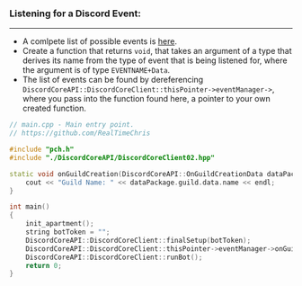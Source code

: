 ### **Listening for a Discord Event:**
---
- A comlpete list of possible events is [here](https://discord.com/developers/docs/topics/gateway#commands-and-events-gateway-events).
- Create a function that returns `void`, that takes an argument of a type that derives its name from the type of event that is being listened for, where the argument is of type `EVENTNAME+Data`.
- The list of events can be found by dereferencing `DiscordCoreAPI::DiscordCoreClient::thisPointer->eventManager->`, where you pass into the function found here, a pointer to your own created function.

```cpp
// main.cpp - Main entry point.
// https://github.com/RealTimeChris

#include "pch.h"
#include "./DiscordCoreAPI/DiscordCoreClient02.hpp"

static void onGuildCreation(DiscordCoreAPI::OnGuildCreationData dataPackage) {
    cout << "Guild Name: " << dataPackage.guild.data.name << endl;
}

int main()
{
    init_apartment();
    string botToken = "";
    DiscordCoreAPI::DiscordCoreClient::finalSetup(botToken);
    DiscordCoreAPI::DiscordCoreClient::thisPointer->eventManager->onGuildCreation(&onGuildCreation);
    DiscordCoreAPI::DiscordCoreClient::runBot();
    return 0;
}

```
